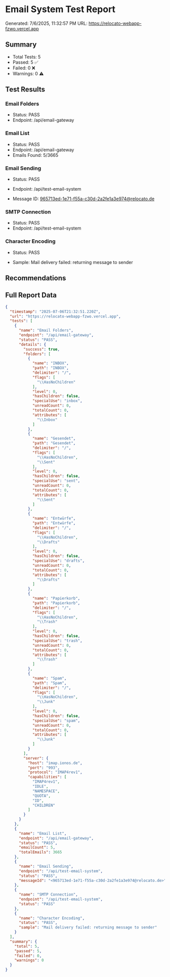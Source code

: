 # Email System Test Report

Generated: 7/6/2025, 11:32:57 PM
URL: https://relocato-webapp-fzwo.vercel.app

## Summary
- Total Tests: 5
- Passed: 5 ✅
- Failed: 0 ❌
- Warnings: 0 ⚠️

## Test Results


### Email Folders
- Status: PASS
- Endpoint: /api/email-gateway






### Email List
- Status: PASS
- Endpoint: /api/email-gateway
- Emails Found: 5/3665





### Email Sending
- Status: PASS
- Endpoint: /api/test-email-system

- Message ID: <965713ed-1e71-f55a-c30d-2a2fe1a3e974@relocato.de>




### SMTP Connection
- Status: PASS
- Endpoint: /api/test-email-system






### Character Encoding
- Status: PASS



- Sample: Mail delivery failed: returning message to sender



## Recommendations





## Full Report Data

```json
{
  "timestamp": "2025-07-06T21:32:51.220Z",
  "url": "https://relocato-webapp-fzwo.vercel.app",
  "tests": [
    {
      "name": "Email Folders",
      "endpoint": "/api/email-gateway",
      "status": "PASS",
      "details": {
        "success": true,
        "folders": [
          {
            "name": "INBOX",
            "path": "INBOX",
            "delimiter": "/",
            "flags": [
              "\\HasNoChildren"
            ],
            "level": 0,
            "hasChildren": false,
            "specialUse": "inbox",
            "unreadCount": 0,
            "totalCount": 0,
            "attributes": [
              "\\Inbox"
            ]
          },
          {
            "name": "Gesendet",
            "path": "Gesendet",
            "delimiter": "/",
            "flags": [
              "\\HasNoChildren",
              "\\Sent"
            ],
            "level": 0,
            "hasChildren": false,
            "specialUse": "sent",
            "unreadCount": 0,
            "totalCount": 0,
            "attributes": [
              "\\Sent"
            ]
          },
          {
            "name": "Entwürfe",
            "path": "Entwürfe",
            "delimiter": "/",
            "flags": [
              "\\HasNoChildren",
              "\\Drafts"
            ],
            "level": 0,
            "hasChildren": false,
            "specialUse": "drafts",
            "unreadCount": 0,
            "totalCount": 0,
            "attributes": [
              "\\Drafts"
            ]
          },
          {
            "name": "Papierkorb",
            "path": "Papierkorb",
            "delimiter": "/",
            "flags": [
              "\\HasNoChildren",
              "\\Trash"
            ],
            "level": 0,
            "hasChildren": false,
            "specialUse": "trash",
            "unreadCount": 0,
            "totalCount": 0,
            "attributes": [
              "\\Trash"
            ]
          },
          {
            "name": "Spam",
            "path": "Spam",
            "delimiter": "/",
            "flags": [
              "\\HasNoChildren",
              "\\Junk"
            ],
            "level": 0,
            "hasChildren": false,
            "specialUse": "spam",
            "unreadCount": 0,
            "totalCount": 0,
            "attributes": [
              "\\Junk"
            ]
          }
        ],
        "server": {
          "host": "imap.ionos.de",
          "port": "993",
          "protocol": "IMAP4rev1",
          "capabilities": [
            "IMAP4rev1",
            "IDLE",
            "NAMESPACE",
            "QUOTA",
            "ID",
            "CHILDREN"
          ]
        }
      }
    },
    {
      "name": "Email List",
      "endpoint": "/api/email-gateway",
      "status": "PASS",
      "emailCount": 5,
      "totalEmails": 3665
    },
    {
      "name": "Email Sending",
      "endpoint": "/api/test-email-system",
      "status": "PASS",
      "messageId": "<965713ed-1e71-f55a-c30d-2a2fe1a3e974@relocato.de>"
    },
    {
      "name": "SMTP Connection",
      "endpoint": "/api/test-email-system",
      "status": "PASS"
    },
    {
      "name": "Character Encoding",
      "status": "PASS",
      "sample": "Mail delivery failed: returning message to sender"
    }
  ],
  "summary": {
    "total": 5,
    "passed": 5,
    "failed": 0,
    "warnings": 0
  }
}
```
